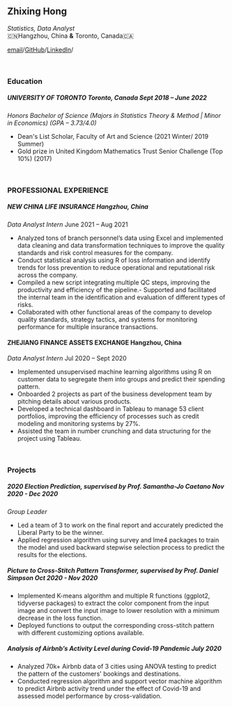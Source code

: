 ## Zhixing Hong
_Statistics, Data Analyst_   
🇨🇳Hangzhou, China **&** Toronto, Canada🇨🇦


[email](mailto:wisteria.hong@mail.utoronto.ca?subject=[GitHub])/[GitHub](https://github.com/ZhixingHong)/[LinkedIn](https://www.linkedin.com/in/zhixing-hong-300055179/)/

<br />

### Education

##### UNIVERSITY OF TORONTO             Toronto, Canada Sept 2018 – June 2022
_Honors Bachelor of Science (Majors in Statistics Theory & Method | Minor in Economics) (GPA – 3.73/4.0)_
- Dean's List Scholar, Faculty of Art and Science (2021 Winter/ 2019 Summer)
- Gold prize in United Kingdom Mathematics Trust Senior Challenge (Top 10%) (2017)




<br />

### PROFESSIONAL EXPERIENCE

##### NEW CHINA LIFE INSURANCE								            Hangzhou, China  
_Data Analyst Intern_                             June 2021 – Aug 2021
- Analyzed tons of branch personnel’s data using Excel and implemented data cleaning and data transformation
techniques to improve the quality standards and risk control measures for the company.
- Conduct statistical analysis using R of loss information and identify trends for loss prevention to reduce operational and
reputational risk across the company.
- Compiled a new script integrating multiple QC steps, improving the productivity and efficiency of the pipeline.- Supported and facilitated the internal team in the identification and evaluation of different types of risks.
- Collaborated with other functional areas of the company to develop quality standards, strategy tactics, and systems for
monitoring performance for multiple insurance transactions.


#### ZHEJIANG FINANCE ASSETS EXCHANGE					          	            Hangzhou, China 
_Data Analyst Intern_ 			   	                                                  Jul 2020 – Sept 2020

- Implemented unsupervised machine learning algorithms using R on customer data to segregate them into groups and predict their spending pattern.
- Onboarded 2 projects as part of the business development team by pitching details about various products.
- Developed a technical dashboard in Tableau to manage 53 client portfolios, improving the efficiency of processes such
as credit modeling and monitoring systems by 27%.
- Assisted the team in number crunching and data structuring for the project using Tableau.




<br />

###  Projects

##### 2020 Election Prediction, supervised by Prof. Samantha-Jo Caetano				        Nov 2020 - Dec 2020
_Group Leader_										                    	
-	Led a team of 3 to work on the final report and accurately predicted the Liberal Party to be the winner.
-	Applied regression algorithm using survey and lme4 packages to train the model and used backward stepwise selection process to predict the results for the elections.


##### Picture to Cross-Stitch Pattern Transformer, supervised by Prof. Daniel Simpson	          	        Oct 2020 - Nov 2020
-	Implemented K-means algorithm and multiple R functions (ggplot2, tidyverse packages) to extract the color component from the input image and convert the input image to lower resolution with a minimum decrease in the loss function.
-	Deployed functions to output the corresponding cross-stitch pattern with different customizing options available.


##### Analysis of Airbnb’s Activity Level during Covid-19 Pandemic                                			            July 2020
-	Analyzed 70k+ Airbnb data of 3 cities using ANOVA testing to predict the pattern of the customers' bookings and destinations.
-	Conducted regression algorithm and support vector machine algorithm to predict Airbnb activity trend under the effect of Covid-19 and assessed model performance by cross-validation.


<br />





